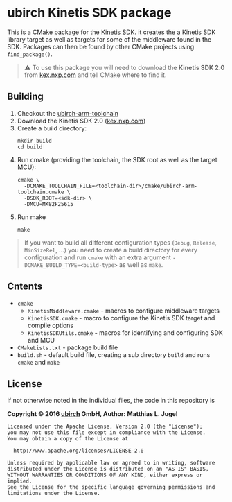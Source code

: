 # ubirch Kinetis SDK package

This is a [CMake](https://cmake.org) package for the [Kinetis SDK](kex.freescale.com/en/). it
creates the a Kinetis SDK library target as well as targets for some of the middleware found
in the SDK. Packages can then be found by other CMake projects using `find_package()`.

> &#9888; To use this package you will need to download the __Kinetis SDK 2.0__ from [kex.nxp.com]()
> and tell CMake where to find it.

## Building

1. Checkout the [ubirch-arm-toolchain](https://gitlab.com/ubirch/ubirch-arm-toolchain)
2. Download the Kinetis SDK 2.0 ([kex.nxp.com]())
3. Create a build directory:
    ```
    mkdir build
    cd build
    ```
3. Run cmake (providing the toolchain, the SDK root as well as the target MCU):
    ```
    cmake \
      -DCMAKE_TOOLCHAIN_FILE=<toolchain-dir>/cmake/ubirch-arm-toolchain.cmake \
      -DSDK_ROOT=<sdk-dir> \
      -DMCU=MK82F25615
    ```
4. Run make
    ```
    make
    ```

> If you want to build all different configuration types (`Debug`, `Release`, `MinSizeRel`, ...)
> you need to create a build directory for every configuration and run `cmake` with an extra
> argument `-DCMAKE_BUILD_TYPE=<build-type>` as well as `make`.

## Cntents

- `cmake`
  - `KinetisMiddleware.cmake` - macros to configure middleware targets
  - `KinetisSDK.cmake` - macro to configure the Kinetis SDK target and compile options
  - `KinetisSDKUtils.cmake` - macros for identifying and configuring SDK and MCU
- `CMakeLists.txt` - package build file
- `build.sh` - default build file, creating a sub directory `build` and runs `cmake` and `make`

## License

If not otherwise noted in the individual files, the code in this repository is

__Copyright &copy; 2016 [ubirch](http://ubirch.com) GmbH, Author: Matthias L. Jugel__

```
Licensed under the Apache License, Version 2.0 (the "License");
you may not use this file except in compliance with the License.
You may obtain a copy of the License at

  http://www.apache.org/licenses/LICENSE-2.0

Unless required by applicable law or agreed to in writing, software
distributed under the License is distributed on an "AS IS" BASIS,
WITHOUT WARRANTIES OR CONDITIONS OF ANY KIND, either express or implied.
See the License for the specific language governing permissions and
limitations under the License.
```





